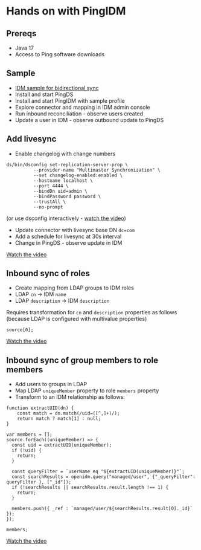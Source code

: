 # Hands on with PingIDM

## Prereqs

- Java 17
- Access to Ping software downloads

## Sample

- [IDM sample for bidirectional sync](https://docs.pingidentity.com/pingidm/7.5/samples-guide/sync-with-ldap-bidirectional.html)
- Install and start PingDS
- Install and start PingIDM with sample profile
- Explore connector and mapping in IDM admin console
- Run inbound reconciliation - observe users created
- Update a user in IDM - observe outbound update to PingDS

## Add livesync

- Enable changelog with change numbers

```
ds/bin/dsconfig set-replication-server-prop \
          --provider-name "Multimaster Synchronization" \
          --set changelog-enabled:enabled \
          --hostname localhost \
          --port 4444 \
          --bindDn uid=admin \
          --bindPassword password \
          --trustAll \
          --no-prompt
```

(or use dsconfig interactively - [watch the video](videos/changelog.mov))

- Update connector with livesync base DN `dc=com`
- Add a schedule for livesync at 30s interval
- Change in PingDS - observe update in IDM

[Watch the video](videos/livesync.mov)

## Inbound sync of roles

- Create mapping from LDAP groups to IDM roles
- LDAP `cn` -> IDM `name`
- LDAP `description` -> IDM `description`

Requires transformation for `cn` and `description` properties as follows (because LDAP is configured with multivalue properties)

```
source[0];
```

[Watch the video](videos/rolemapping.mov)

## Inbound sync of group members to role members

- Add users to groups in LDAP
- Map LDAP `uniqueMember` property to role `members` property
- Transform to an IDM relationship as follows:

```
function extractUID(dn) {
    const match = dn.match(/uid=([^,]+)/);
    return match ? match[1] : null;
}

var members = [];
source.forEach((uniqueMember) => {
  const uid = extractUID(uniqueMember);
  if (!uid) {
    return;
  }

  const queryFilter = `userName eq "${extractUID(uniqueMember)}"`;
  const searchResults = openidm.query("managed/user", {"_queryFilter": queryFilter }, ["_id"]);
  if (!searchResults || searchResults.result.length !== 1) {
    return;
  }

  members.push({ _ref : `managed/user/${searchResults.result[0]._id}` });
});

members;
```

[Watch the video](videos/rolemembers.mov)
